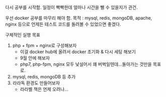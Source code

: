 
다시 공부를 시작함. 일정이 빡빡한데 얼마나 시간을 뺄 수 있을지가 관건.

우선 docker 공부를 마무리 해야 함.
목적 : mysql, redis, mongoDB, apache, nginx 등으로 언제든 테스트 코드를 돌려볼 수 있었으면 좋겠다.

구체적인 실행 목표
1. php + fpm + nginx로 구성해보자
    - 이걸 docker hub에 올려서 docker 초기화 & 다시 세팅 해보기
    - 9월 안에 해보자
    - php7, php-fpm, nginx 모두 낯설어서 꽤 버벅일텐데...돌아가는 것만을 목표로.
2. mysql, redis, mongoDB 등 추가
3. 라라독 환경도 만들어보자
    - 라라벨 책은 언제 오려나...